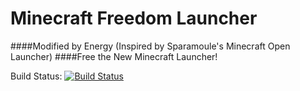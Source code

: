 Minecraft Freedom Launcher
=================
####Modified by Energy (Inspired by Sparamoule's Minecraft Open Launcher)
####Free the New Minecraft Launcher!

Build Status: [![Build Status](https://buildhive.cloudbees.com/job/Energy0124/job/MCFreedomLauncher/badge/icon)](https://buildhive.cloudbees.com/job/Energy0124/job/MCFreedomLauncher/)
